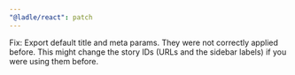 ```yaml
---
"@ladle/react": patch
---
```


Fix: Export default title and meta params. They were not correctly applied before. This might change the story IDs (URLs and the sidebar labels) if you were using them before.
